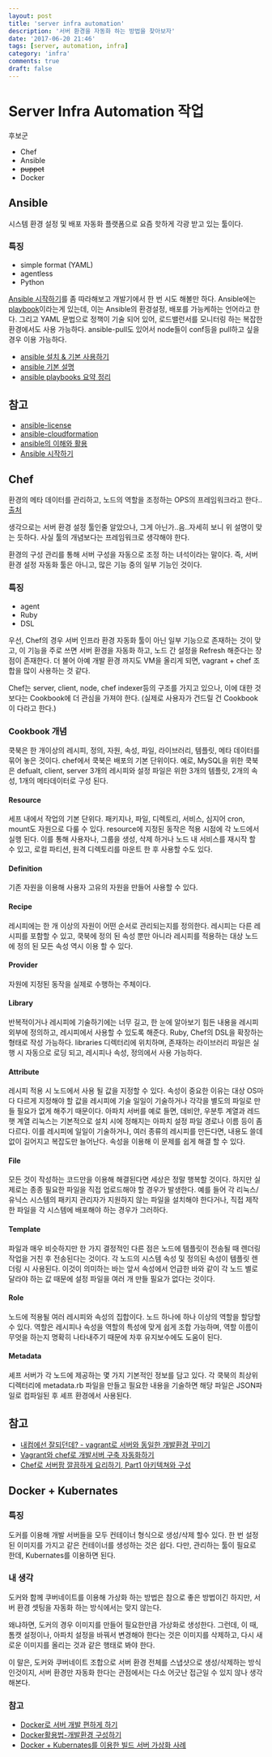 ```yaml
---
layout: post
title: 'server infra automation'
description: '서버 환경을 자동화 하는 방법을 찾아보자'
date: '2017-06-20 21:46'
tags: [server, automation, infra]
category: 'infra'
comments: true
draft: false
---
```


# Server Infra Automation 작업

후보군

- Chef
- Ansible
- ~~puppet~~
- Docker

## Ansible

시스템 환경 설정 및 배포 자동화 플랫폼으로 요즘 핫하게 각광 받고 있는 툴이다.

### 특징

- simple format (YAML)
- agentless
- Python

[Ansible 시작하기](http://theeye.pe.kr/archives/2582)를 좀 따라해보고 개발기에서 한 번 시도 해볼만 하다.
Ansible에는 [playbook](http://theeye.pe.kr/archives/2597)이라는게 있는데, 이는 Ansible의 환경설정, 배포를 가능케하는 언어라고 한다. 그리고 YAML 문법으로 정책이 기술 되어 있어, 로드밸런서를 모니터링 하는 복잡한 환경에서도 사용 가능하다. ansible-pull도 있어서 node들이 conf등을 pull하고 싶을 경우 이용 가능하다.

- [ansible 설치 & 기본 사용하기](http://arisu1000.tistory.com/27761)
- [ansible 기본 설명](https://brunch.co.kr/@jiseon3169ubie/2)
- [ansible playbooks 요약 정리](https://moonstrike.github.io/ansible/2016/09/22/Ansible-Playbooks.html)

## 참고

- [ansible-license](https://www.ansible.com/tower-editions)
- [ansible-cloudformation](https://www.slideshare.net/awskr/ansible-cloudformation)
- [ansible의 이해와 활용](https://www.slideshare.net/deview/1a7ansible)
- [Ansible 시작하기](http://theeye.pe.kr/archives/2582)

## Chef

환경의 메타 데이터를 관리하고, 노드의 역할을 조정하는 OPS의 프레임워크라고 한다..[출처](https://www.slideshare.net/park11111111/whatischef-korean-29495303)

생각으로는 서버 환경 설정 툴인줄 알았으나, 그게 아닌가..음..자세히 보니 위 설명이 맞는 듯하다. 사실 툴의 개념보다는 프레임워크로 생각해야 한다.

환경의 구성 관리를 통해 서버 구성을 자동으로 조정 하는 녀석이라는 말이다. 즉, 서버 환경 설정 자동화 툴은 아니고, 많은 기능 중의 일부 기능인 것이다.

### 특징

- agent
- Ruby
- DSL

우선, Chef의 경우 서버 인프라 환경 자동화 툴이 아닌 일부 기능으로 존재하는 것이 맞고, 이 기능을 주로 쓰면 서버 환경을 자동화 하고, 노드 간 설정을 Refresh 해준다는 장점이 존재한다.
더 불어 아예 개발 환경 까지도 VM을 올리게 되면, vagrant + chef 조합을 많이 사용하는 것 같다.

Chef는 server, client, node, chef indexer등의 구조를 가지고 있으나, 이에 대한 것보다는 Cookbook에 더 관심을 가져야 한다. (실제로 사용자가 건드릴 건 Cookbook이 다라고 한다.)

### Cookbook 개념

쿡북은 한 개이상의 레시피, 정의, 자원, 속성, 파일, 라이브러리, 템플릿, 메타 데이터를 묶어 놓은 것이다. chef에서 쿡북은 배포의 기본 단위이다. 예로, MySQL을 위한 쿡북은 defualt, client, server 3개의 레시피와 설정 파일은 위한 3개의 템플릿, 2개의 속성, 1개의 메타데이터로 구성 된다.

#### Resource

세프 내에서 작업의 기본 단위다. 패키지나, 파일, 디렉토리, 서비스, 심지어 cron, mount도 자원으로 다룰 수 있다. resource에 지정된 동작은 적용 시점에 각 노드에서 실행 된다.
이를 통해 사용자나, 그룹을 생성, 삭제 하거나 노드 내 서비스를 재시작 할 수 있고, 로컬 파티션, 원격 디렉토리를 마운트 한 후 사용할 수도 있다.

#### Definition

기존 자원을 이용해 사용자 고유의 자원을 만들어 사용할 수 있다.

#### Recipe

레시피에는 한 개 이상의 자원이 어떤 순서로 관리되는지를 정의한다. 레시피는 다른 레시피를 포함할 수 있고, 쿡북에 정의 된 속성 뿐만 아니라 레시피를 적용하는 대상 노드에 정의 된 모든 속성 역시 이용 할 수 있다.

#### Provider

자원에 지정된 동작을 실제로 수행하는 주체이다.

#### Library

반복적이거나 레시피에 기술하기에는 너무 길고, 한 눈에 알아보기 힘든 내용을 레시피 외부에 정의하고, 레시피에서 사용할 수 있도록 해준다. Ruby, Chef의 DSL을 확장하는 형태로 작성 가능하다.
libraries 디렉터리에 위치하며, 존재하는 라이브러리 파일은 실행 시 자동으로 로딩 되고, 레시피나 속성, 정의에서 사용 가능하다.

#### Attribute

레시피 적용 시 노드에서 사용 될 값을 지정할 수 있다. 속성이 중요한 이유는 대상 OS마다 다르게 지정해야 할 값을 레시피에 기술 일일이 기술하거나 각각을 별도의 파일로 만들 필요가 없게 해주기 때문이다.
아파치 서버를 예로 들면, 데비안, 우분투 계열과 레드햇 계열 리눅스는 기본적으로 설치 시에 정해지는 아파치 설정 파일 경로나 이름 등이 좀 다르다. 이를 레시피에 일일이 기술하거나, 여러 종류의 레시피를 만든다면, 내용도 쓸데 없이 길어지고 복잡도만 늘어난다.
속성을 이용해 이 문제를 쉽게 해결 할 수 있다.

#### File

모든 것이 작성하는 코드만을 이용해 해결된다면 세상은 정말 행복할 것이다. 하지만 실제로는 종종 필요한 파일을 직접 업로드해야 할 경우가 발생한다. 예를 들어 각 리눅스/유닉스 시스템의 패키지 관리자가 지원하지 않는 파일을 설치해야 한다거나, 직접 제작한 파일을 각 시스템에 배포해야 하는 경우가 그러하다.

#### Template

파일과 매우 비슷하지만 한 가지 결정적인 다른 점은 노드에 템플릿이 전송될 때 렌더링 작업을 거친 후 전송된다는 것이다. 각 노드의 시스템 속성 및 정의된 속성이 템플릿 렌더링 시 사용된다. 이것이 의미하는 바는 앞서 속성에서 언급한 바와 같이 각 노드 별로 달라야 하는 값 때문에 설정 파일을 여러 개 만들 필요가 없다는 것이다.

#### Role

노드에 적용될 여러 레시피와 속성의 집합이다. 노드 하나에 하나 이상의 역할을 할당할 수 있다. 역할은 레시피나 속성을 역할의 특성에 맞게 쉽게 조합 가능하며, 역할 이름이 무엇을 하는지 명확히 나타내주기 때문에 차후 유지보수에도 도움이 된다.

#### Metadata

셰프 서버가 각 노드에 제공하는 몇 가지 기본적인 정보를 담고 있다. 각 쿡북의 최상위 디렉터리에 metadata.rb 파일을 만들고 필요한 내용을 기술하면 해당 파일은 JSON파일로 컴파일된 후 셰프 환경에서 사용된다.

## 참고

- [내컴에선 잘되던데? - vagrant로 서버와 동일한 개발환경 꾸미기](https://www.slideshare.net/kthcorp/h3-2012-vagrant)
- [Vagrant와 chef로 개발서버 구축 자동화하기](https://www.slideshare.net/arawnkr/vagrant-chef)
- [Chef로 서버팜 깔끔하게 요리하기, Part1 아키텍쳐와 구성](https://www.ibm.com/developerworks/community/blogs/9e635b49-09e9-4c23-8999-a4d461aeace2/entry/215?lang=en)

## Docker + Kubernates

### 특징

도커를 이용해 개발 서버들을 모두 컨테이너 형식으로 생성/삭제 할수 있다.
한 번 설정 된 이미지를 가지고 같은 컨테이너를 생성하는 것은 쉽다.
다만, 관리하는 툴이 필요로 한데, Kubernates를 이용하면 된다.

### 내 생각

도커와 함께 쿠버네이트를 이용해 가상화 하는 방법은 참으로 좋은 방법이긴 하지만, 서버 환경 셋팅을 자동화 하는 방식에서는 맞지 않는다.

왜냐하면, 도커의 경우 이미지를 만들어 필요한만큼 가상화로 생성한다.
그런데, 이 때, 톰캣 설정이나, 아파치 설정을 바꿔서 변경해야 한다는 것은 이미지를 삭제하고, 다시 새로운 이미지를 올리는 것과 같은 행태로 봐야 한다.

이 말은, 도커와 쿠버네이트 조합으로 서버 환경 전체를 스냅샷으로 생성/삭제하는 방식인것이지, 서버 환경만 자동화 한다는 관점에서는 다소 어긋난 접근일 수 있지 않나 생각해본다.

### 참고

- [Docker로 서버 개발 편하게 하기](https://www.slideshare.net/jhgod/docker-62527504)
- [Docker활용법-개발환경 구성하기](http://raccoonyy.github.io/docker-usages-for-dev-environment-setup/)
- [Docker + Kubernates를 이용한 빌드 서버 가상화 사례](https://www.slideshare.net/naver-labs/docker-kubernetes)

